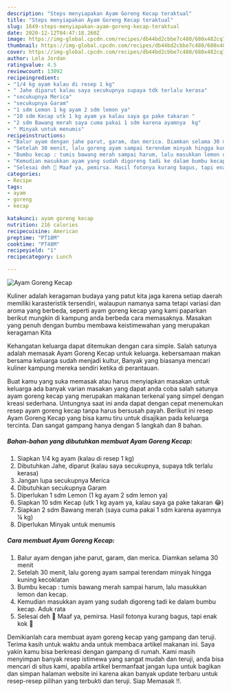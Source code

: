 ```yaml
---
description: "Steps menyiapakan Ayam Goreng Kecap teraktual"
title: "Steps menyiapakan Ayam Goreng Kecap teraktual"
slug: 1649-steps-menyiapakan-ayam-goreng-kecap-teraktual
date: 2020-12-12T04:47:18.260Z
image: https://img-global.cpcdn.com/recipes/db44bd2cbbe7c480/680x482cq70/ayam-goreng-kecap-foto-resep-utama.jpg
thumbnail: https://img-global.cpcdn.com/recipes/db44bd2cbbe7c480/680x482cq70/ayam-goreng-kecap-foto-resep-utama.jpg
cover: https://img-global.cpcdn.com/recipes/db44bd2cbbe7c480/680x482cq70/ayam-goreng-kecap-foto-resep-utama.jpg
author: Lela Jordan
ratingvalue: 4.5
reviewcount: 13092
recipeingredient:
- "1/4 kg ayam kalau di resep 1 kg"
- " Jahe diparut kalau saya secukupnya supaya tdk terlalu kerasa"
- "secukupnya Merica"
- "secukupnya Garam"
- "1 sdm Lemon 1 kg ayam 2 sdm lemon ya"
- "10 sdm Kecap utk 1 kg ayam ya kalau saya ga pake takaran "
- "2 sdm Bawang merah saya cuma pakai 1 sdm karena ayamnya  kg"
- " Minyak untuk menumis"
recipeinstructions:
- "Balur ayam dengan jahe parut, garam, dan merica. Diamkan selama 30 menit"
- "Setelah 30 menit, lalu goreng ayam sampai terendam minyak hingga kuning kecoklatan"
- "Bumbu kecap : tumis bawang merah sampai harum, lalu masukkan lemon dan kecap."
- "Kemudian masukkan ayam yang sudah digoreng tadi ke dalam bumbu kecap. Aduk rata"
- "Selesai deh 🤤 Maaf ya, pemirsa. Hasil fotonya kurang bagus, tapi enak kok 🤤"
categories:
- Recipe
tags:
- ayam
- goreng
- kecap

katakunci: ayam goreng kecap 
nutrition: 216 calories
recipecuisine: American
preptime: "PT18M"
cooktime: "PT48M"
recipeyield: "1"
recipecategory: Lunch

---
```



![Ayam Goreng Kecap](https://img-global.cpcdn.com/recipes/db44bd2cbbe7c480/680x482cq70/ayam-goreng-kecap-foto-resep-utama.jpg)

Kuliner adalah keragaman budaya yang patut kita jaga karena setiap daerah memiliki karasteristik tersendiri, walaupun namanya sama tetapi variasi dan aroma yang berbeda, seperti ayam goreng kecap yang kami paparkan berikut mungkin di kampung anda berbeda cara memasaknya. Masakan yang penuh dengan bumbu membawa keistimewahan yang merupakan keragaman Kita



Kehangatan keluarga dapat ditemukan dengan cara simple. Salah satunya adalah memasak Ayam Goreng Kecap untuk keluarga. kebersamaan makan bersama keluarga sudah menjadi kultur, Banyak yang biasanya mencari kuliner kampung mereka sendiri ketika di perantauan.

Buat kamu yang suka memasak atau harus menyiapkan masakan untuk keluarga ada banyak varian masakan yang dapat anda coba salah satunya ayam goreng kecap yang merupakan makanan terkenal yang simpel dengan kreasi sederhana. Untungnya saat ini anda dapat dengan cepat menemukan resep ayam goreng kecap tanpa harus bersusah payah.
Berikut ini resep Ayam Goreng Kecap yang bisa kamu tiru untuk disajikan pada keluarga tercinta. Dan sangat gampang hanya dengan 5 langkah dan 8 bahan.


<!--inarticleads1-->

##### Bahan-bahan yang dibutuhkan membuat Ayam Goreng Kecap:

1. Siapkan 1/4 kg ayam (kalau di resep 1 kg)
1. Dibutuhkan  Jahe, diparut (kalau saya secukupnya, supaya tdk terlalu kerasa)
1. Jangan lupa secukupnya Merica
1. Dibutuhkan secukupnya Garam
1. Diperlukan 1 sdm Lemon (1 kg ayam 2 sdm lemon ya)
1. Siapkan 10 sdm Kecap (utk 1 kg ayam ya, kalau saya ga pake takaran 😂)
1. Siapkan 2 sdm Bawang merah (saya cuma pakai 1 sdm karena ayamnya ¼ kg)
1. Diperlukan  Minyak untuk menumis




<!--inarticleads2-->

##### Cara membuat  Ayam Goreng Kecap:

1. Balur ayam dengan jahe parut, garam, dan merica. Diamkan selama 30 menit
1. Setelah 30 menit, lalu goreng ayam sampai terendam minyak hingga kuning kecoklatan
1. Bumbu kecap : tumis bawang merah sampai harum, lalu masukkan lemon dan kecap.
1. Kemudian masukkan ayam yang sudah digoreng tadi ke dalam bumbu kecap. Aduk rata
1. Selesai deh 🤤 Maaf ya, pemirsa. Hasil fotonya kurang bagus, tapi enak kok 🤤




Demikianlah cara membuat ayam goreng kecap yang gampang dan teruji. Terima kasih untuk waktu anda untuk membaca artikel makanan ini. Saya yakin kamu bisa berkreasi dengan gampang di rumah. Kami masih menyimpan banyak resep istimewa yang sangat mudah dan teruji, anda bisa mencari di situs kami, apabila artikel bermanfaat jangan lupa untuk bagikan dan simpan halaman website ini karena akan banyak update terbaru untuk resep-resep pilihan yang terbukti dan teruji. Siap Memasak !!. 
